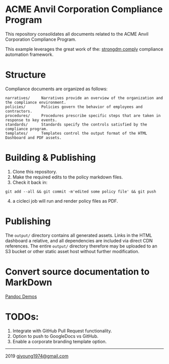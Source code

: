 # ACME Anvil Corporation Compliance Program

This repository consolidates all documents related to the ACME Anvil Corporation Compliance Program.

This example leverages the great work of the: [strongdm comply](https://github.com/strongdm/comply) compliance automation framework.    

# Structure

Compliance documents are organized as follows:

```
narratives/     Narratives provide an overview of the organization and the compliance environment.
policies/       Policies govern the behavior of employees and contractors.
procedures/     Procedures prescribe specific steps that are taken in response to key events.
standards/      Standards specify the controls satisfied by the compliance program.
templates/      Templates control the output format of the HTML Dashboard and PDF assets.
```

# Building & Publishing

1. Clone this repository.    
1. Make the required edits to the policy markdown files.    
1. Check it back in:     

```shell
git add --all && git commit -m'edited some policy file' && git push
```  

4. a cicleci job will run and render policy files as PDF.

# Publishing

The `output/` directory contains all generated assets. Links in the HTML dashboard a relative, and all dependencies are included via direct CDN references. The entire `output/` directory therefore may be uploaded to an S3 bucket or other static asset host without further modification.    

# Convert source documentation to MarkDown     
[Pandoc Demos](https://pandoc.org/demos.html)     

# TODOs:
1. Integrate with GitHub Pull Request functionality.
2. Option to push to GoogleDocs vs GitHub.
3. Enable a corporate branding template option.

---    

2019 gjyoung1974@gmail.com

